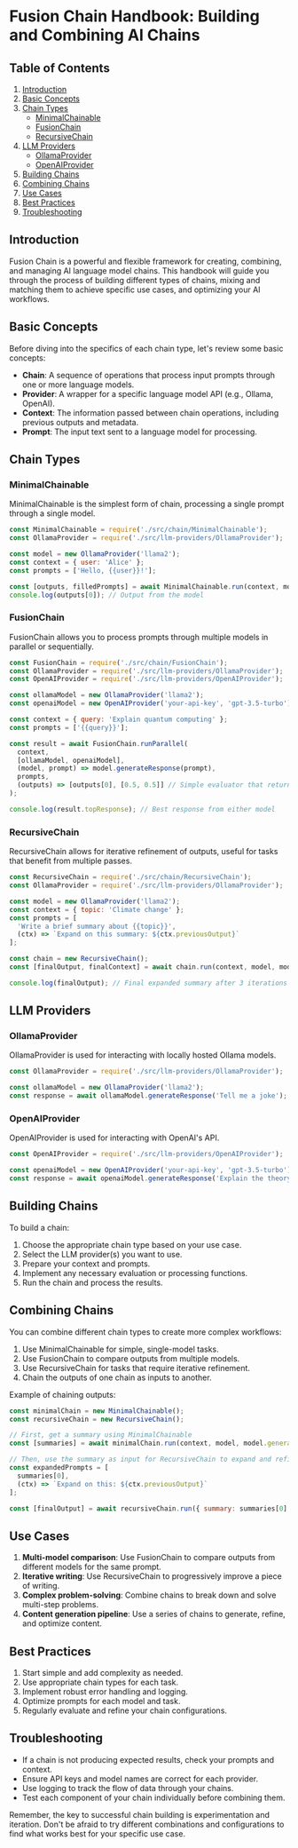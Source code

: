 # Fusion Chain Handbook: Building and Combining AI Chains

## Table of Contents

1. [Introduction](#introduction)
2. [Basic Concepts](#basic-concepts)
3. [Chain Types](#chain-types)
   - [MinimalChainable](#minimalchainable)
   - [FusionChain](#fusionchain)
   - [RecursiveChain](#recursivechain)
4. [LLM Providers](#llm-providers)
   - [OllamaProvider](#ollamaprovider)
   - [OpenAIProvider](#openaiprovider)
5. [Building Chains](#building-chains)
6. [Combining Chains](#combining-chains)
7. [Use Cases](#use-cases)
8. [Best Practices](#best-practices)
9. [Troubleshooting](#troubleshooting)

## Introduction

Fusion Chain is a powerful and flexible framework for creating, combining, and managing AI language model chains. This handbook will guide you through the process of building different types of chains, mixing and matching them to achieve specific use cases, and optimizing your AI workflows.

## Basic Concepts

Before diving into the specifics of each chain type, let's review some basic concepts:

- **Chain**: A sequence of operations that process input prompts through one or more language models.
- **Provider**: A wrapper for a specific language model API (e.g., Ollama, OpenAI).
- **Context**: The information passed between chain operations, including previous outputs and metadata.
- **Prompt**: The input text sent to a language model for processing.

## Chain Types

### MinimalChainable

MinimalChainable is the simplest form of chain, processing a single prompt through a single model.

```javascript
const MinimalChainable = require('./src/chain/MinimalChainable');
const OllamaProvider = require('./src/llm-providers/OllamaProvider');

const model = new OllamaProvider('llama2');
const context = { user: 'Alice' };
const prompts = ['Hello, {{user}}!'];

const [outputs, filledPrompts] = await MinimalChainable.run(context, model, model.generateResponse, prompts);
console.log(outputs[0]); // Output from the model
```

### FusionChain

FusionChain allows you to process prompts through multiple models in parallel or sequentially.

```javascript
const FusionChain = require('./src/chain/FusionChain');
const OllamaProvider = require('./src/llm-providers/OllamaProvider');
const OpenAIProvider = require('./src/llm-providers/OpenAIProvider');

const ollamaModel = new OllamaProvider('llama2');
const openaiModel = new OpenAIProvider('your-api-key', 'gpt-3.5-turbo');

const context = { query: 'Explain quantum computing' };
const prompts = ['{{query}}'];

const result = await FusionChain.runParallel(
  context,
  [ollamaModel, openaiModel],
  (model, prompt) => model.generateResponse(prompt),
  prompts,
  (outputs) => [outputs[0], [0.5, 0.5]] // Simple evaluator that returns the first output
);

console.log(result.topResponse); // Best response from either model
```

### RecursiveChain

RecursiveChain allows for iterative refinement of outputs, useful for tasks that benefit from multiple passes.

```javascript
const RecursiveChain = require('./src/chain/RecursiveChain');
const OllamaProvider = require('./src/llm-providers/OllamaProvider');

const model = new OllamaProvider('llama2');
const context = { topic: 'Climate change' };
const prompts = [
  'Write a brief summary about {{topic}}',
  (ctx) => `Expand on this summary: ${ctx.previousOutput}`
];

const chain = new RecursiveChain();
const [finalOutput, finalContext] = await chain.run(context, model, model.generateResponse, prompts, 3);

console.log(finalOutput); // Final expanded summary after 3 iterations
```

## LLM Providers

### OllamaProvider

OllamaProvider is used for interacting with locally hosted Ollama models.

```javascript
const OllamaProvider = require('./src/llm-providers/OllamaProvider');

const ollamaModel = new OllamaProvider('llama2');
const response = await ollamaModel.generateResponse('Tell me a joke');
```

### OpenAIProvider

OpenAIProvider is used for interacting with OpenAI's API.

```javascript
const OpenAIProvider = require('./src/llm-providers/OpenAIProvider');

const openaiModel = new OpenAIProvider('your-api-key', 'gpt-3.5-turbo');
const response = await openaiModel.generateResponse('Explain the theory of relativity');
```

## Building Chains

To build a chain:

1. Choose the appropriate chain type based on your use case.
2. Select the LLM provider(s) you want to use.
3. Prepare your context and prompts.
4. Implement any necessary evaluation or processing functions.
5. Run the chain and process the results.

## Combining Chains

You can combine different chain types to create more complex workflows:

1. Use MinimalChainable for simple, single-model tasks.
2. Use FusionChain to compare outputs from multiple models.
3. Use RecursiveChain for tasks that require iterative refinement.
4. Chain the outputs of one chain as inputs to another.

Example of chaining outputs:

```javascript
const minimalChain = new MinimalChainable();
const recursiveChain = new RecursiveChain();

// First, get a summary using MinimalChainable
const [summaries] = await minimalChain.run(context, model, model.generateResponse, ['Summarize {{topic}}']);

// Then, use the summary as input for RecursiveChain to expand and refine
const expandedPrompts = [
  summaries[0],
  (ctx) => `Expand on this: ${ctx.previousOutput}`
];

const [finalOutput] = await recursiveChain.run({ summary: summaries[0] }, model, model.generateResponse, expandedPrompts, 3);
```

## Use Cases

1. **Multi-model comparison**: Use FusionChain to compare outputs from different models for the same prompt.
2. **Iterative writing**: Use RecursiveChain to progressively improve a piece of writing.
3. **Complex problem-solving**: Combine chains to break down and solve multi-step problems.
4. **Content generation pipeline**: Use a series of chains to generate, refine, and optimize content.

## Best Practices

1. Start simple and add complexity as needed.
2. Use appropriate chain types for each task.
3. Implement robust error handling and logging.
4. Optimize prompts for each model and task.
5. Regularly evaluate and refine your chain configurations.

## Troubleshooting

- If a chain is not producing expected results, check your prompts and context.
- Ensure API keys and model names are correct for each provider.
- Use logging to track the flow of data through your chains.
- Test each component of your chain individually before combining them.

Remember, the key to successful chain building is experimentation and iteration. Don't be afraid to try different combinations and configurations to find what works best for your specific use case.